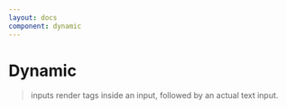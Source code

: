 ```yaml
---
layout: docs
component: dynamic
---
```


# Dynamic

> inputs render tags inside an input, followed by an actual text input.

<Preview name="dynamic" />
